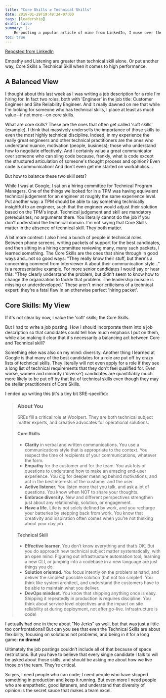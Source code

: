 ```yaml
---
title: "Core Skills ≥ Technical Skills"
date: 2019-01-29T19:49:24-07:00
tags: [leadership]
draft: false
summary: |-
    Re-posting a popular article of mine from LinkedIn, I muse over the relative benefits of technical skills over core skills in hiring.
toc: true
---
```


[Reposted from LinkedIn](https://www.linkedin.com/pulse/core-skills-technical-skill-dylan-thomas/)

Empathy and Listening are greater than technical skill alone.
Or put another way, Core Skills ≥ Technical Skill when it comes to high performance.

## A Balanced View

I thought about this last week as I was writing a job description for a role I'm hiring for. In fact two roles, both with 'Engineer' in the job title: Customer Engineer and Site Reliability Engineer. And it really dawned on me that while I'm looking for someone who has technical skills, I place at least as much value--if not more--on core skills.

What are core skills? These are the ones that often get called 'soft skills' (example). I think that massively undersells the importance of those skills to even the most highly technical discipline. Indeed, in my experience the really great engineers and other technical practitioners are the ones who understand nuance, motivation (people, business); those who understand how to negotiate effectively. And I certainly value a great communicator over someone who can sling code because, frankly, what is code except the structured articulation of someone's thought process and opinion? Even code is communication! And don't even get me started on workaholics...

But how to balance these two skill sets?

While I was at Google, I sat on a hiring committee for Technical Program Managers. One of the things we looked for in a TPM was having equivalent technical judgement for an engineer at roughly the same experience level. Put another way: a TPM should be able to say something technically insightful to an engineer, such that the engineer would adjust their solution based on the TPM's input. Technical judgement and skill are mandatory prerequisites; no arguments there. You literally cannot do the job if you don't understand the technical domain. I'm not saying that Core Skills matter in the absence of technical skill. They both matter.

A bit more context: I also hired a bunch of people in technical roles. Between phone screens, writing packets of support for the best candidates, and then sitting in a hiring committee reviewing many, many such packets, I learned something. The Core Skills are the ones that shine through in good ways and...not so good ways: "They really know their stuff, but there's a concerning comment from Interviewer A about their communication style..." is a representative example. For more senior candidates I would say or hear this: "They clearly understand the problem, but didn't seem to know how to change the organization to tackle that problem. The leadership muscle is missing or underdeveloped." These aren't minor criticisms of a technical expert: they're a fatal flaw in an otherwise perfect 'hiring packet'.

## Core Skills: My View

If it's not clear by now, I value the 'soft' skills; the Core Skills.

But I had to write a job posting. How I should incorporate them into a job description so that candidates could tell how much emphasis I put on them, while also making it clear that it's necessarily a balancing act between Core and Technical skill?

Something else was also on my mind: diversity. Another thing I learned at Google is that many of the best candidates for a role are put off by crazy lists of technical skills. They literally will not even apply for a role if they see a long list of technical requirements that they don't feel qualified for. Even worse, women and minority ('diverse') candidates are quantifiably much more likely to be put off by that list of technical skills even though they may be stellar practitioners of Core Skills.

I ended up writing this (it's a tiny bit SRE-specific):

> ### About You
> SREs fill a critical role at Woolpert. They are both technical subject matter experts, and creative advocates for operational solutions.
> #### Core Skills
> * **Clarity** in verbal and written communications. You use a communications style that is appropriate to the context. You respect the time of recipients of your communications, whatever the form.
> * **Empathy** for the customer and for the team. You ask lots of questions to understand how to make an amazing end-user experience. You dig for deeper meaning behind motivations, and act in the best interests of the customer and the user.
> * **Active listener.** You listen more that you talk, and ask a lot of questions. You know when NOT to share your thoughts.
> * **Embrace diversity.** New and different perspectives strengthen just about any relationship, solution, or engagement.
> * **Have a life.** Life is not solely defined by work, and you recharge your batteries by stepping back from work. You know that creativity and inspiration often comes when you’re not thinking about your day job.
> #### Technical Skill
> * **Effective learner.** You don’t know everything and that’s OK. But you do approach new technical subject matter systematically, with an open mind. Figuring out infrastructure automation tool, learning a new CLI, or jumping into a codebase in a new language are just things you do.
> * **Solution oriented.** You focus intently on the problem at hand, and deliver the simplest possible solution (but not too simple!). You think like system architect, and understand the customers have to be able to maintain what you deliver.
> * **DevOps mindset.** You know that shipping anything once is easy. Shipping it repeatedly in production is requires discipline. You think about service level objectives and the impact on site reliability at during deployment, not after go-live. Infrastructure is code!

I actually had one in there about "No Jerks" as well, but that was just a little too confrontational! But can you see that even the Technical Skills are about flexibility, focusing on solutions not problems, and being in it for a long game: **no drama!**

Ultimately the job postings couldn't include all of that because of space restrictions. But you have to believe that every single candidate I talk to will be asked about those skills, and should be asking me about how we live those on the team. They're critical.

So yes, I need people who can code; I need people who have shipped something in production and keep it running. But even more I need people who are empathetic, good listeners, and understand that diversity of opinion is the secret sauce that makes a team excel.
